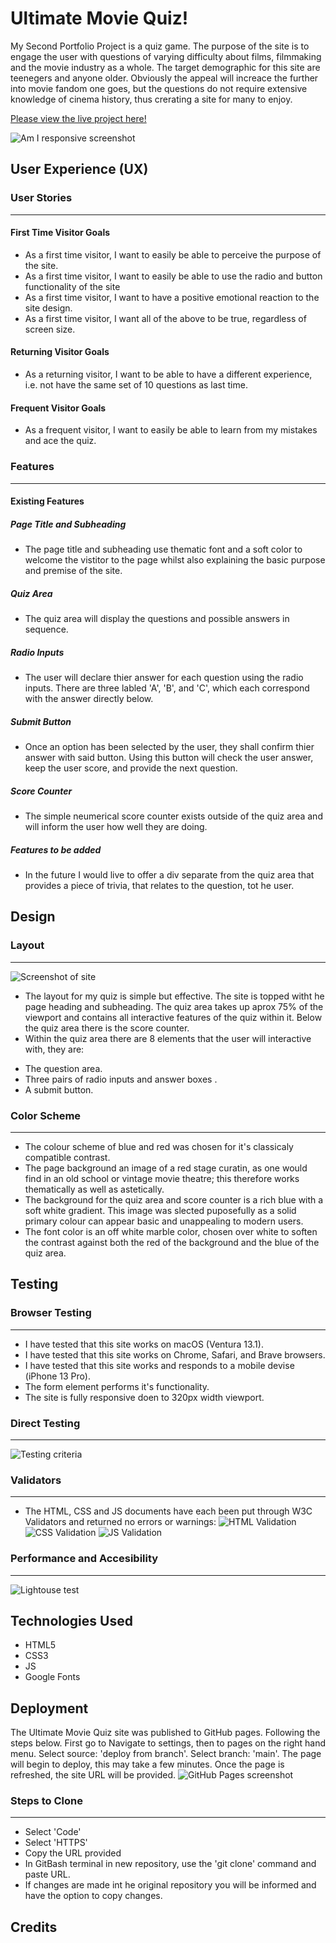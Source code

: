 # Ultimate Movie Quiz!
My Second Portfolio Project is a quiz game. The purpose of the site is to engage the user with questions of varying difficulty about films, filmmaking and the movie industry as a whole. The target demographic for this site are teenegers and anyone older. Obviously the appeal will increace the further into movie fandom one goes, but the questions do not require extensive knowledge of cinema history, thus crerating a site for many to enjoy.

[Please view the live project here!](https://blahblahblah589.github.io/portfolio-project-2/)

![Am I responsive screenshot]()

## User Experience (UX)
### User Stories
----------------------------
#### First Time Visitor Goals
- As a first time visitor, I want to easily be able to perceive the purpose of the site.
- As a first time visitor, I want to easily be able to use the radio and button functionality of the site
- As a first time visitor, I want to have a positive emotional reaction to the site design.
- As a first time visitor, I want all of the above to be true, regardless of screen size.
#### Returning Visitor Goals
- As a returning visitor, I want to be able to have a different experience, i.e. not have the same set of 10 questions as last time.
#### Frequent Visitor Goals
- As a frequent visitor, I want to easily be able to learn from my mistakes and ace the quiz.

### Features
----------------------------
#### Existing Features
##### Page Title and Subheading
- The page title and subheading use thematic font and a soft color to welcome the vistitor to the page whilst also explaining the basic purpose and premise of the site.
##### Quiz Area
- The quiz area will display the questions and possible answers in sequence.
##### Radio Inputs
- The user will declare thier answer for each question using the radio inputs. There are three labled 'A', 'B', and 'C', which each correspond with the answer directly below.
##### Submit Button
- Once an option has been selected by the user, they shall confirm thier answer with said button. Using this button will check the user answer, keep the user score, and provide the next question.
##### Score Counter
- The simple neumerical score counter exists outside of the quiz area and will inform the user how well they are doing.
##### Features to be added
- In the future I would live to offer a div separate from the quiz area that provides a piece of trivia, that relates to the question, tot he user.
## Design
### Layout
----------------------------
![Screenshot of site](/assets/images/project2-site.png)
- The layout for my quiz is simple but effective. The site is topped witht he page heading and subheading. The quiz area takes up aprox 75% of the viewport and contains all interactive features of the quiz within it. Below the quiz area there is the score counter.
- Within the quiz area there are 8 elements that the user will interactive with, they are:
* The question area.
* Three pairs of radio inputs and answer boxes .
* A submit button.
### Color Scheme
----------------------------
- The colour scheme of blue and red was chosen for it's classicaly compatible contrast. 
- The page background an image of a red stage curatin, as one would find in an old school or vintage movie theatre; this therefore works thematically as well as astetically. 
- The background for the quiz area and score counter is a rich blue with a soft white gradient. This image was slected puposefully as a solid primary colour can appear basic and unappealing to modern users.
- The font color is an off white marble color, chosen over white to soften the contrast against both the red of the background and the blue of the quiz area.
## Testing
### Browser Testing
----------------------------
- I have tested that this site works on macOS (Ventura 13.1).
- I have tested that this site works on Chrome, Safari, and Brave browsers.
- I have tested that this site works and responds to a mobile devise (iPhone 13 Pro).
- The form element performs it's functionality.
- The site is fully responsive doen to 320px width viewport.
### Direct Testing
----------------------------
![Testing criteria]()
### Validators
----------------------------
- The HTML, CSS and JS documents have each been put through W3C Validators and returned no errors or warnings:
![HTML Validation](/assets/images/html-validation.png)
![CSS Validation](/assets/images/css-validation.png)
![JS Validation]()
### Performance and Accesibility
----------------------------
![Lightouse test](/assets/images/project2-lighthouse.png)
## Technologies Used
- HTML5
- CSS3
- JS
- Google Fonts
## Deployment
The Ultimate Movie Quiz site was published to GitHub pages. Following the steps below.
First go to 
Navigate to settings, then to pages on the right hand menu.
Select source: 'deploy from branch'. Select branch: 'main'.
The page will begin to deploy, this may take a few minutes. Once the page is refreshed, the site URL will be provided.
![GitHub Pages screenshot](/assets/images/project2-github.png)
### Steps to Clone
----------------------------
- Select 'Code'
- Select 'HTTPS'
- Copy the URL provided
- In GitBash terminal in new repository, use the 'git clone' command and paste URL.
- If changes are made int he original repository you will be informed and have the option to copy changes.
## Credits

